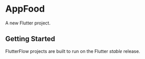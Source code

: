 # AppFood

A new Flutter project.

## Getting Started

FlutterFlow projects are built to run on the Flutter _stable_ release.
